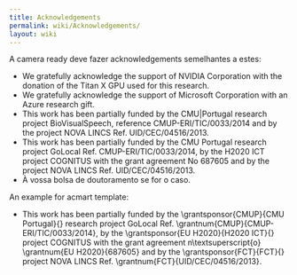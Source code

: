 ```yaml
---
title: Acknowledgements
permalink: wiki/Acknowledgements/
layout: wiki
---
```


A camera ready deve fazer acknowledgements semelhantes a estes:

-   We gratefully acknowledge the support of NVIDIA Corporation with the
    donation of the Titan X GPU used for this research.
-   We gratefully acknowledge the support of Microsoft Corporation with
    an Azure research gift.
-   This work has been partially funded by the CMU\|Portugal research
    project BioVisualSpeech, reference CMUP-ERI/TIC/0033/2014 and by the
    project NOVA LINCS Ref. UID/CEC/04516/2013.
-   This work has been partially funded by the CMU Portugal research
    project GoLocal Ref. CMUP-ERI/TIC/0033/2014, by the H2020 ICT
    project COGNITUS with the grant agreement No 687605 and by the
    project NOVA LINCS Ref. UID/CEC/04516/2013.
-   À vossa bolsa de doutoramento se for o caso.

An example for acmart template:

-   This work has been partially funded by the \\grantsponsor{CMUP}{CMU
    Portugal}{} research project GoLocal Ref.
    \\grantnum{CMUP}{CMUP-ERI/TIC/0033/2014}, by the \\grantsponsor{EU
    H2020}{H2020 ICT}{} project COGNITUS with the grant agreement
    n\\textsuperscript{o} \\grantnum{EU H2020}{687605} and by the
    \\grantsponsor{FCT}{FCT}{} project NOVA LINCS Ref.
    \\grantnum{FCT}{UID/CEC/04516/2013}.
